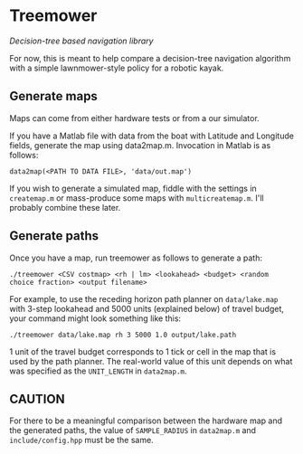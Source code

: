 Treemower
=========
_Decision-tree based navigation library_

For now, this is meant to help compare a decision-tree navigation algorithm
with a simple lawnmower-style policy for a robotic kayak.

Generate maps
-------------
Maps can come from either hardware tests or from a our simulator.

If you have a Matlab file with data from the boat with Latitude and Longitude
fields, generate the map using data2map.m. Invocation in Matlab is as follows:

```
data2map(<PATH TO DATA FILE>, 'data/out.map')
```

If you wish to generate a simulated map, fiddle with the settings in
`createmap.m` or mass-produce some maps with `multicreatemap.m`. I'll probably
combine these later.

Generate paths
--------------
Once you have a map, run treemower as follows to generate a path:

```
./treemower <CSV costmap> <rh | lm> <lookahead> <budget> <random choice fraction> <output filename>
```

For example, to use the receding horizon path planner on `data/lake.map` with
3-step lookahead and 5000 units (explained below) of travel budget, your
command might look something like this:

```
./treemower data/lake.map rh 3 5000 1.0 output/lake.path
```

1 unit of the travel budget corresponds to 1 tick or cell in the map that is
used by the path planner. The real-world value of this unit depends on what was
specified as the `UNIT_LENGTH` in `data2map.m`.

CAUTION
-------
For there to be a meaningful comparison between the hardware map and the
generated paths, the value of `SAMPLE_RADIUS` in `data2map.m` and
`include/config.hpp` must be the same.

